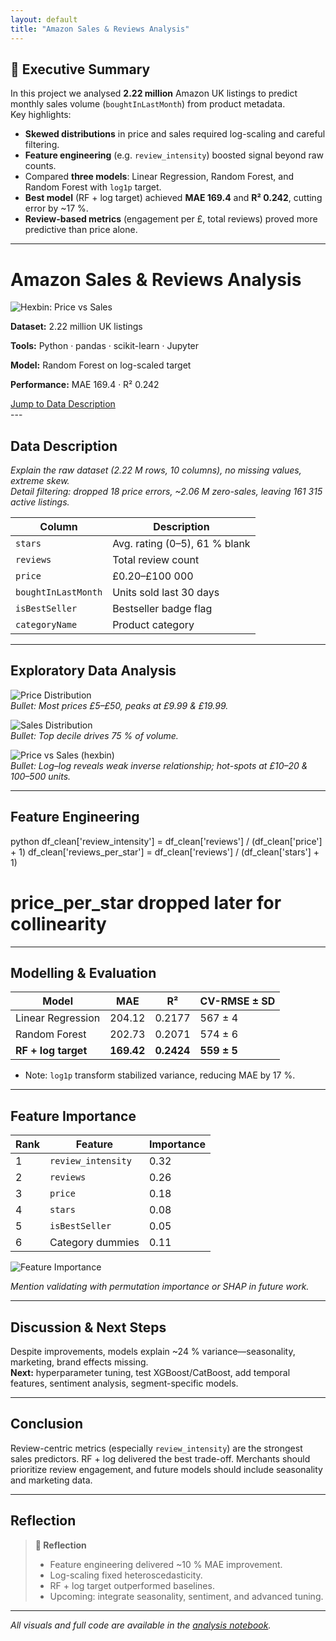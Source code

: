 ```yaml
---
layout: default
title: "Amazon Sales & Reviews Analysis"
---
```


## :rocket: Executive Summary  
<a name="executive-summary"></a>

In this project we analysed **2.22 million** Amazon UK listings to predict monthly sales volume (`boughtInLastMonth`) from product metadata.  
Key highlights:

- **Skewed distributions** in price and sales required log-scaling and careful filtering.  
- **Feature engineering** (e.g. `review_intensity`) boosted signal beyond raw counts.  
- Compared **three models**: Linear Regression, Random Forest, and Random Forest with `log1p` target.  
- **Best model** (RF + log target) achieved **MAE 169.4** and **R² 0.242**, cutting error by ~17 %.  
- **Review-based metrics** (engagement per £, total reviews) proved more predictive than price alone.

---

# Amazon Sales & Reviews Analysis

<div class="project-card">
  <img src="assets/amazon-hexbin.png" alt="Hexbin: Price vs Sales" />
    <p><strong>Dataset:</strong> 2.22 million UK listings</p>
    <p><strong>Tools:</strong> Python · pandas · scikit-learn · Jupyter</p>
    <p><strong>Model:</strong> Random Forest on log-scaled target</p>
    <p><strong>Performance:</strong> MAE 169.4 · R² 0.242</p>
    <a class="button primary" href="#data-description">Jump to Data Description</a>
  </div>
---

## Data Description  
<a name="data-description"></a>

*Explain the raw dataset (2.22 M rows, 10 columns), no missing values, extreme skew.*  
*Detail filtering: dropped 18 price errors, ~2.06 M zero-sales, leaving 161 315 active listings.*

| Column            | Description                  |
| ----------------- | ---------------------------- |
| `stars`           | Avg. rating (0–5), 61 % blank |
| `reviews`         | Total review count           |
| `price`           | £0.20–£100 000               |
| `boughtInLastMonth` | Units sold last 30 days    |
| `isBestSeller`    | Bestseller badge flag        |
| `categoryName`    | Product category             |

---

## Exploratory Data Analysis  
<a name="exploratory-data-analysis"></a>

![Price Distribution](/assets/price-histogram.png)  
_Bullet: Most prices £5–£50, peaks at £9.99 & £19.99._

![Sales Distribution](/assets/sales-histogram.png)  
_Bullet: Top decile drives 75 % of volume._

![Price vs Sales (hexbin)](/assets/amazon-hexbin.png)  
_Bullet: Log–log reveals weak inverse relationship; hot-spots at £10–20 & 100–500 units._

---

## Feature Engineering  
<a name="feature-engineering"></a>


python
df_clean['review_intensity'] = df_clean['reviews'] / (df_clean['price'] + 1)
df_clean['reviews_per_star']   = df_clean['reviews'] / (df_clean['stars'] + 1)
# price_per_star dropped later for collinearity


---

## Modelling & Evaluation  
<a name="modelling--evaluation"></a>

| Model               | MAE    | R²     | CV-RMSE ± SD |
|---------------------|--------|--------|--------------|
| Linear Regression   | 204.12 | 0.2177 | 567 ± 4      |
| Random Forest       | 202.73 | 0.2071 | 574 ± 6      |
| **RF + log target** | **169.42** | **0.2424** | **559 ± 5** |

- Note: `log1p` transform stabilized variance, reducing MAE by 17 %.

---

## Feature Importance  
<a name="feature-importance"></a>

| Rank | Feature            | Importance |
|------|--------------------|------------|
| 1    | `review_intensity` | 0.32       |
| 2    | `reviews`          | 0.26       |
| 3    | `price`            | 0.18       |
| 4    | `stars`            | 0.08       |
| 5    | `isBestSeller`     | 0.05       |
| 6    | Category dummies   | 0.11       |

![Feature Importance](/assets/feature-importance.png)

*Mention validating with permutation importance or SHAP in future work.*

---

## Discussion & Next Steps  
<a name="discussion--next-steps"></a>

Despite improvements, models explain ~24 % variance—seasonality, marketing, brand effects missing.  
**Next:** hyperparameter tuning, test XGBoost/CatBoost, add temporal features, sentiment analysis, segment-specific models.

---

## Conclusion  
<a name="conclusion"></a>

Review-centric metrics (especially `review_intensity`) are the strongest sales predictors. RF + log delivered the best trade-off. Merchants should prioritize review engagement, and future models should include seasonality and marketing data.

---

## Reflection  
<a name="reflection"></a>

> **📝 Reflection**  
> - Feature engineering delivered ~10 % MAE improvement.  
> - Log-scaling fixed heteroscedasticity.  
> - RF + log target outperformed baselines.  
> - Upcoming: integrate seasonality, sentiment, and advanced tuning.

---

*All visuals and full code are available in the [analysis notebook](analysis_notebook.ipynb).*  
